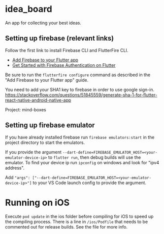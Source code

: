 # idea_board

An app for collecting your best ideas.

## Setting up firebase (relevant links)
Follow the first link to install Firebase CLI and FlutterFire CLI.
* [Add Firebase to your Flutter app](https://firebase.google.com/docs/flutter/setup)
* [Get Started with Firebase Authentication on Flutter](https://firebase.google.com/docs/auth/flutter/start)

Be sure to run the `flutterfire configure` command as described in the "Add Firebase to your Flutter app" guide.

You need to add your SHA1 key to firebase in order to use google sign-in.
https://stackoverflow.com/questions/51845559/generate-sha-1-for-flutter-react-native-android-native-app

Project: mind-boxes

## Setting up firebase emulator
If you have already installed firebase run `firebase emulators:start` in the project directory to start the emulators.

If you provide the argument `--dart-define=FIREBASE_EMULATOR_HOST=<your-emulator-device-ip>` to `flutter run`, then
debug builds will use the emulator. To find your device ip run `ipconfig` on windows and look for "ipv4 address".

Add `"args": ["--dart-define=FIREBASE_EMULATOR_HOST=<your-emulator-device-ip>"]` to your VS Code launch config to
provide the argument.

# Running on iOS
Execute `pod update` in the ios folder before compiling for iOS to speed up the compiling process.
There is a line in `/ios/Podfile` that needs to be commented out for release builds. See the file for more info.
